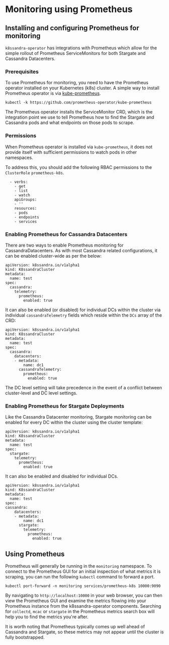 # Monitoring using Prometheus

## Installing and configuring Prometheus for monitoring

`k8ssandra-operator` has integrations with Prometheus which allow for the simple rollout of Prometheus ServiceMonitors for both Stargate and Cassandra Datacenters.

### Prerequisites

To use Prometheus for monitoring, you need to have the Prometheus operator installed on your Kubernetes (k8s) cluster. A simple way to install Prometheus operator is via [kube-prometheus](https://github.com/prometheus-operator/kube-prometheus). 

```
kubectl -k https://github.com/prometheus-operator/kube-prometheus
```

The Prometheus operator installs the ServiceMonitor CRD, which is the integration point we use to tell Prometheus how to find the Stargate and Cassandra pods and what endpoints on those pods to scrape.

### Permissions

When Prometheus operator is installed via `kube-prometheus`, it does not provide itself with sufficient permissions to watch pods in other namespaces.

To address this, you should add the following RBAC permissions to the `ClusterRole` `prometheus-k8s`.

```
  - verbs:
    - get
    - list
    - watch
    apiGroups:
    - ''
    resources:
    - pods
    - endpoints
    - services
```

### Enabling Prometheus for Cassandra Datacenters

There are two ways to enable Prometheus monitoring for CassandraDatacenters. As with most Cassandra related configurations, it can be enabled cluster-wide as per the below:

```
apiVersion: k8ssandra.io/v1alpha1
kind: K8ssandraCluster
metadata:
  name: test
spec:
  cassandra:
    telemetry: 
      prometheus:
        enabled: true
```

It can also be enabled (or disabled) for individual DCs within the cluster via individual `cassandraTelemetry` fields which reside within the `DCs` array of the CRD:

```
apiVersion: k8ssandra.io/v1alpha1
kind: K8ssandraCluster
metadata:
  name: test
spec:
  cassandra:
    datacenters:
    - metadata: 
        name: dc1
      cassandraTelemetry: 
        prometheus:
          enabled: true
```

The DC level setting will take precedence in the event of a conflict between cluster-level and DC level settings.

### Enabling Prometheus for Stargate Deployments

Like the Cassandra Datacenter monitoring, Stargate monitoring can be enabled for every DC within the cluster using the cluster template:

```
apiVersion: k8ssandra.io/v1alpha1
kind: K8ssandraCluster
metadata:
  name: test
spec:
  stargate:
    telemetry: 
      prometheus:
        enabled: true
```

It can also be enabled and disabled for individual DCs.

```
apiVersion: k8ssandra.io/v1alpha1
kind: K8ssandraCluster
metadata:
  name: test
spec:
cassandra:
    datacenters:
    - metadata: 
        name: dc1
      stargate:
        telemetry: 
          prometheus:
            enabled: true
```

## Using Prometheus

Prometheus will generally be running in the `monitoring` namespace. To connect to the Prometheus GUI for an initial inspection of what metrics it is scraping, you can run the following `kubectl` command to forward a port.

```
kubectl port-forward -n monitoring services/prometheus-k8s 10000:9090
```

By navigating to `http://localhost:10000` in your web browser, you can then view the Prometheus GUI and examine the metrics flowing into your Prometheus instance from the k8ssandra-operator components. Searching for `collectd`, `mcac` or `stargate` in the Prometheus metrics search box will help you to find the metrics you're after.

It is worth noting that Prometheus typically comes up well ahead of Cassandra and Stargate, so these metrics may not appear until the cluster is fully bootstrapped.